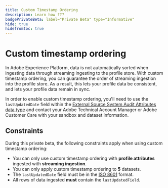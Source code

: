 ```yaml
---
title: Custom Timestamp Ordering
description: Learn how ???
badgePrivateBeta: label="Private Beta" type="Informative"
hide: true
hidefromtoc: true
---
```


# Custom timestamp ordering

In Adobe Experience Platform, data is not automatically sorted when ingesting data through streaming ingesting to the profile store. With custom timestamp ordering, you can guarantee the order of streaming ingestion into the profile store. As a result, this lets your profile data be consistent, and lets your profile data remain in sync.

In order to enable custom timestamp ordering, you'll need to use the `lastUpdatedDate` field within the [External Source System Audit Attributes data type](../xdm/data-types/external-source-system-audit-attributes.md) and contact your Adobe Technical Account Manager or Adobe Customer Care with your sandbox and dataset information.

## Constraints

During this private beta, the following constraints apply when using custom timestamp ordering:

- You can only use custom timestamp ordering with **profile attributes** ingested with **streaming ingestion**.
- You can only apply custom timestamp ordering to **5** datasets.
- The `lastUpdatedDate` field must be in the [ISO 8601](https://www.iso.org/iso-8601-date-and-time-format.html) format.
- All rows of data ingested **must** contain the `lastUpdatedField`.
